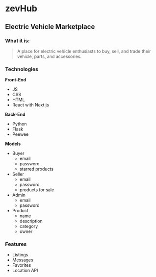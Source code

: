 # zevHub

## Electric Vehicle Marketplace

### What it is:

> A place for electric vehicle enthusiasts to buy, sell, and trade their vehicle, parts, and accessories.

### Technologies

**Front-End**

- JS
- CSS
- HTML
- React with Next.js

**Back-End**

- Python
- Flask
- Peewee

**Models**

- Buyer
  - email
  - password
  - starred products
- Seller
  - email
  - password
  - products for sale
- Admin
  - email
  - password
- Product
  - name
  - description
  - category
  - owner

### Features

- Listings
- Messages
- Favorites
- Location API
